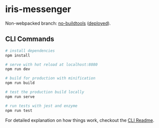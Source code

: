 # iris-messenger

Non-webpacked branch: [no-buildtools](https://github.com/irislib/iris-messenger/tree/no-buildtools) ([deployed](https://iris-simple.netlify.app/)).

## CLI Commands

``` bash
# install dependencies
npm install

# serve with hot reload at localhost:8080
npm run dev

# build for production with minification
npm run build

# test the production build locally
npm run serve

# run tests with jest and enzyme
npm run test
```

For detailed explanation on how things work, checkout the [CLI Readme](https://github.com/developit/preact-cli/blob/master/README.md).
